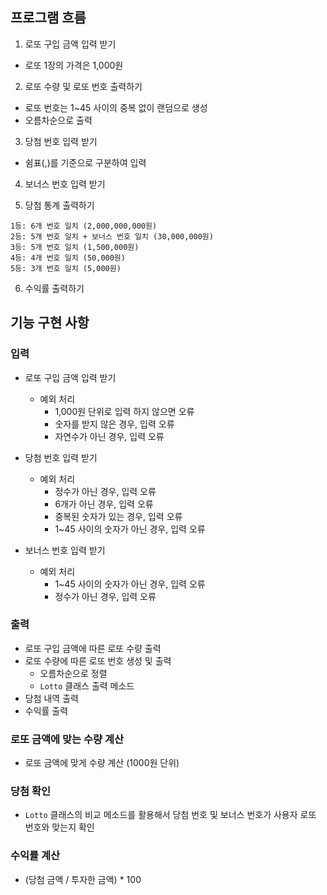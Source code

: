 ## 프로그램 흐름

1. 로또 구입 금액 입력 받기

- 로또 1장의 가격은 1,000원

2. 로또 수량 및 로또 번호 출력하기

- 로또 번호는 1~45 사이의 중복 없이 랜덤으로 생성
- 오름차순으로 출력

3. 당첨 번호 입력 받기

- 쉼표(,)를 기준으로 구분하여 입력

4. 보너스 번호 입력 받기

5. 당첨 통계 출력하기

```
1등: 6개 번호 일치 (2,000,000,000원)
2등: 5개 번호 일치 + 보너스 번호 일치 (30,000,000원)
3등: 5개 번호 일치 (1,500,000원)
4등: 4개 번호 일치 (50,000원)
5등: 3개 번호 일치 (5,000원)
```

6. 수익률 출력하기

## 기능 구현 사항

### 입력

- 로또 구입 금액 입력 받기

  - 예외 처리
    - 1,000원 단위로 입력 하지 않으면 오류
    - 숫자를 받지 않은 경우, 입력 오류
    - 자연수가 아닌 경우, 입력 오류

- 당첨 번호 입력 받기

  - 예외 처리
    - 정수가 아닌 경우, 입력 오류
    - 6개가 아닌 경우, 입력 오류
    - 중복된 숫자가 있는 경우, 입력 오류
    - 1~45 사이의 숫자가 아닌 경우, 입력 오류

- 보너스 번호 입력 받기

  - 예외 처리
    - 1~45 사이의 숫자가 아닌 경우, 입력 오류
    - 정수가 아닌 경우, 입력 오류

### 출력

- 로또 구입 금액에 따른 로또 수량 출력
- 로또 수량에 따른 로또 번호 생성 및 출력
  - 오름차순으로 정렬
  - `Lotto` 클래스 출력 메소드
- 당첨 내역 출력
- 수익률 출력

### 로또 금액에 맞는 수량 계산

- 로또 금액에 맞게 수량 계산 (1000원 단위)

### 당첨 확인

- `Lotto` 클래스의 비교 메소드를 활용해서 당첨 번호 및 보너스 번호가 사용자 로또 번호와 맞는지 확인

### 수익률 계산

- (당첨 금액 / 투자한 금액) \* 100
